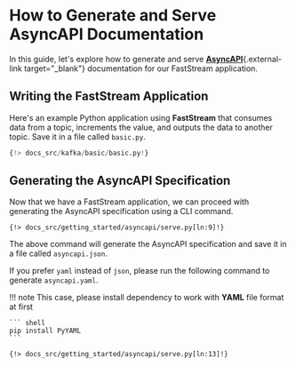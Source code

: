 # How to Generate and Serve AsyncAPI Documentation

In this guide, let's explore how to generate and serve [**AsyncAPI**](https://www.asyncapi.com/){.external-link target="_blank"} documentation for our FastStream application.

## Writing the FastStream Application

Here's an example Python application using **FastStream** that consumes data from a
topic, increments the value, and outputs the data to another topic.
Save it in a file called `basic.py`.

``` python
{!> docs_src/kafka/basic/basic.py!}
```

## Generating the AsyncAPI Specification

Now that we have a FastStream application, we can proceed with generating the AsyncAPI specification using a CLI command.

``` shell
{!> docs_src/getting_started/asyncapi/serve.py[ln:9]!}
```

The above command will generate the AsyncAPI specification and save it in a file called `asyncapi.json`.

If you prefer `yaml` instead of `json`, please run the following command to generate `asyncapi.yaml`.

!!! note
    This case, please install dependency to work with **YAML** file format at first

    ``` shell
    pip install PyYAML
    ```

``` shell
{!> docs_src/getting_started/asyncapi/serve.py[ln:13]!}
```
